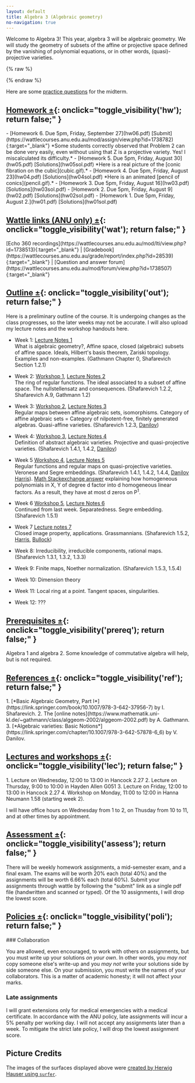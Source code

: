```yaml
---
layout: default
title: Algebra 3 (Algebraic geometry)
no-navigation: true
---
```


<script type="text/javascript">
<!--
function toggle_visibility(id) {
	var e = document.getElementById(id);
	if(e.style.display == 'block')
		e.style.display = 'none';
	else
		e.style.display = 'block';
	}
//-->
</script>

<style type="text/css">
#surface {
	height: 200px;
	margin-right:3em;
	border-radius:10px;
}
</style>

<div class="intro">
<div>
Welcome to Algebra 3!
This year, algebra 3 will be algebraic geometry.
We will study the geometry of subsets of the affine or projective space defined by the vanishing of polynomial equations, or in other words, (quasi)-projective varieties.
</div>

{% raw %}
<script type="text/javascript">
		var images = ['calypsortp.jpg', 'helixrtp.jpg', 'seepferdchenrtp.jpg', 'calyx-korrektur2000.jpg', 'herzrtp.jpg', 'solitudertp.jpg', 'daisyrtp.jpg', 'himmelhoellertp.jpg', 'tanzrtp.jpg', 'diabolortp.jpg', 'kolibrirtp.jpg', 'taube-korrektur2000.jpg', 'dingdongrtp.jpg', 'kreiselrtp.jpg', 'tuellertp.jpg', 'distelmetallicrtp.jpg', 'limaortp.jpg', 'visavisrtp.jpg', 'dullortp.jpg', 'miaurtp.jpg', 'zeckrtp.jpg', 'eistuetertp.jpg', 'nepalirtp.jpg', 'zitrus_rtp_0.jpg']
	document.write('<img id="surface" src="images/' + images[Math.floor(Math.random() * images.length)] + '" alt="An algebraic surface">')
</script>
{% endraw %}
</div>

Here are some [practice questions](AGMidtermPractice.pdf) for the midterm.

## [Homework &plusmn;](#){:  onclick="toggle_visibility('hw'); return false;" }
<div id="hw" style="display: block;" >
- [Homework 6. Due 5pm, Friday, September 27](hw06.pdf)  [Submit](https://wattlecourses.anu.edu.au/mod/assign/view.php?id=1738782){:target="_blank"}  
  *Some students correctly observed that Problem 2 can be done very easily, even without using that Z is a projective variety. Yes! I miscalculated its difficulty.*
- [Homework 5. Due 5pm, Friday, August 30](hw05.pdf) [Solutions](hw05sol.pdf)  
  *Here is a real picture of the [conic fibration on the cubic](cubic.gif).*  
- [Homework 4. Due 5pm, Friday, August 23](hw04.pdf)  [Solutions](hw04sol.pdf)  
  *Here is an animated [pencil of conics](pencil.gif).*
- [Homework 3. Due 5pm, Friday, August 16](hw03.pdf) [Solutions](hw03sol.pdf)
- [Homework 2. Due 5pm, Friday, August 9](hw02.pdf)  [Solutions](hw02sol.pdf)
- [Homework 1. Due 5pm, Friday, August 2.](hw01.pdf) [Solutions](hw01sol.pdf)
</div>

## [Wattle links (ANU only) &plusmn;](#){: onclick="toggle_visibility('wat'); return false;" }
<div id="wat" style="display: block;">
[Echo 360 recordings](https://wattlecourses.anu.edu.au/mod/lti/view.php?id=1738513){:target="_blank"} |
[Gradebook](https://wattlecourses.anu.edu.au/grade/report/index.php?id=28539){:target="_blank"} |
[Question and answer forum](https://wattlecourses.anu.edu.au/mod/forum/view.php?id=1738507){:target="_blank"}
</div>

## [Outline &plusmn;](#){:  onclick="toggle_visibility('out'); return false;" }

<div id="out" style="display: block;">
Here is a preliminary outline of the course. It is undergoing changes as the class progresses, so the later weeks may not be accurate.
I will also upload my lecture notes and the workshop handouts here.

* Week 1: [Lecture Notes 1](AGWeek01.pdf)  
  What is algebraic geometry?, 
  Affine space, closed (algebraic) subsets of affine space. 
  Ideals, Hilbert's basis theorem, Zariski topology.
  Examples and non-examples.
  (Gathmann Chapter 0, Shafarevich Section 1.2.1)
      
* Week 2: [Workshop 1](AGWorkshop01.pdf), [Lecture Notes 2](AGWeek02.pdf)   
  The ring of regular functions.
  The ideal associated to a subset of affine space.
  The nullstellensatz and consequences.
  (Shafarevich 1.2.2, Shafarevich A.9, Gathmann 1.2)

* Week 3: [Workshop 2](AGWorkshop02.pdf), [Lecture Notes 3](AGWeek03.pdf)   
  Regular maps between affine algebraic sets, isomorphisms.
  Category of affine algebraic sets = Category of nilpotent-free, finitely generated algebras.
  Quasi-affine varieties.
  (Shafarevich 1.2.3, [Danilov](Danilov-quasi-affine.pdf))

* Week 4: [Workshop 3](AGWorkshop03.pdf), [Lecture Notes 4](AGWeek04.pdf)   
  Definition of abstract algebraic varieties.
  Projective and quasi-projective varieties.
  (Shafarevich 1.4.1, 1.4.2, [Danilov](Danilov-varieties.pdf))

* Week 5 [Workshop 4](AGWorkshop04.pdf), [Lecture Notes 5](AGWeek05.pdf)  
  Regular functions and regular maps on quasi-projective varieties. Veronese and Segre embeddings.
  (Shafarevich 1.4.1, 1.4.2, 1.4.4, [Danilov](Danilov-varieties.pdf) [Harris](Harris-Veronese_and_Segre.pdf)).
  [Math Stackexchange answer](https://math.stackexchange.com/questions/891109/factoring-homogeneous-polynomials-in-two-variables) explaining how homogeneous polynomials in X, Y of degree d factor into d homogeneous linear factors. As a result, they have at most d zeros on P<sup>1</sup>.

* Week 6 [Workshop 5](AGWorkshop05.pdf), [Lecture Notes 6](AGWeek06.pdf)  
  Continued from last week. Separatedness. Segre embedding.
  (Shafarevich 1.5.1)

* Week 7 [Lecture notes 7](AGWeek07.pdf)   
  Closed image property, applications. Grassmannians.
  (Shafarevich 1.5.2, [Harris](Harris-Grassmannian.pdf), [Bullock](Bullock-Grassmannian.pdf))

* Week 8:
  Irreducibility, irreducible components, rational maps.
  (Shafarevich 1.3.1, 1.3.2, 1.3.3)

* Week 9:
   Finite maps, Noether normalization.
   (Shafarevich 1.5.3, 1.5.4)

* Week 10:
   Dimension theory

* Week 11:
   Local ring at a point.
   Tangent spaces, singularities.

* Week 12:
   ???
</div>

## [Prerequisites &plusmn;](#){:  onclick="toggle_visibility('prereq'); return false;" }
<div id="prereq" style="display: block;" >
Algebra 1 and algebra 2.
Some knowledge of commutative algebra will help, but is not required.
</div>

## [References &plusmn;](#){:  onclick="toggle_visibility('ref'); return false;" }
<div id="ref" style="display: block;">
1. [*Basic Algebraic Geometry, Part I*](https://link.springer.com/book/10.1007/978-3-642-37956-7) by I. Shafarevich.  
2. The [online notes](https://www.mathematik.uni-kl.de/~gathmann/class/alggeom-2002/alggeom-2002.pdf) by A. Gathmann.  
3. [*Algebraic varieties: Basic Notions*](https://link.springer.com/chapter/10.1007/978-3-642-57878-6_6) by V. Danilov. 
</div>

## [Lectures and workshops &plusmn;](#){:  onclick="toggle_visibility('lec'); return false;" }
<div id="lec" style="display: block;">
1. Lecture on Wednesday, 12:00 to 13:00 in Hancock 2.27  
2. Lecture on Thursday, 9:00 to 10:00 in Hayden Allen G051  
3. Lecture on Friday, 12:00 to 13:00 in Hancock 2.27  
4. Workshop on Monday, 11:00 to 12:00 in Hanna Neumann 1.58 (starting week 2).

I will have office hours on Wednesday from 1 to 2, on Thusday from 10 to 11, and at other times by appointment.
</div>

## [Assessment &plusmn;](#){: onclick="toggle_visibility('assess'); return false;" }
<div id="assess" style="display: block;">
There will be weekly homework assignments, a mid-semester exam, and a final exam.	The exams will be worth 20% each (total 40%) and the assignments will be worth 6.66% each (total 60%). Submit your assignments through wattle by following the "submit" link as a single pdf file (handwritten and scanned or typed). Of the 10 assignments, I will drop the lowest score.
</div>

## [Policies &plusmn;](#){: onclick="toggle_visibility('poli'); return false;" }
<div id="poli" style="display: block;">
### Collaboration

You are allowed, even encouraged, to work with others on assignments, but you must write up your solutions *on your own*. In other words, you *may not* copy someone else's write-up and you *may not* write your solutions side by side someone else. On your submission, you must write the names of your collaborators. This is a matter of academic honesty; it will not affect your marks. 

### Late assignments

I will grant extensions only for medical emergencies with a medical certificate. In accordance with the ANU policy, late assignments will incur a 5% penalty per working day. I will not accept any assignments later than a week. To mitigate the strict late policy, I will drop the lowest assignment score.
</div>

## Picture Credits

The images of the surfaces displayed above were [created by Herwig Hauser using `surfer`](https://imaginary.org/gallery/herwig-hauser-classic).
